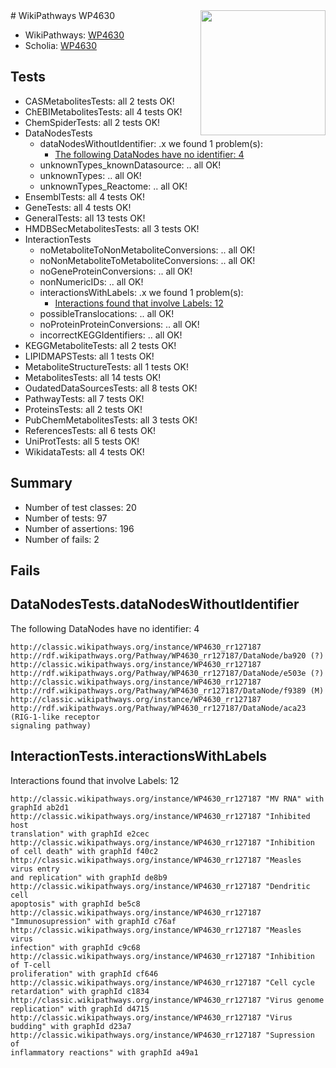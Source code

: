 <img style="float: right; width: 200px" src="https://upload.wikimedia.org/wikipedia/commons/thumb/8/83/Wplogo_with_text_500.png/640px-Wplogo_with_text_500.png" />
# WikiPathways WP4630

* WikiPathways: [WP4630](https://wikipathways.org/pathways/WP4630)
* Scholia: [WP4630](https://scholia.toolforge.org/wikipathways/WP4630)
## Tests
* CASMetabolitesTests: all 2 tests OK!
* ChEBIMetabolitesTests: all 4 tests OK!
* ChemSpiderTests: all 2 tests OK!
* DataNodesTests
    * dataNodesWithoutIdentifier: .x we found 1 problem(s):
        * [The following DataNodes have no identifier: 4](#d2d32fa3)
    * unknownTypes_knownDatasource: .. all OK!
    * unknownTypes: .. all OK!
    * unknownTypes_Reactome: .. all OK!
* EnsemblTests: all 4 tests OK!
* GeneTests: all 4 tests OK!
* GeneralTests: all 13 tests OK!
* HMDBSecMetabolitesTests: all 3 tests OK!
* InteractionTests
    * noMetaboliteToNonMetaboliteConversions: .. all OK!
    * noNonMetaboliteToMetaboliteConversions: .. all OK!
    * noGeneProteinConversions: .. all OK!
    * nonNumericIDs: .. all OK!
    * interactionsWithLabels: .x we found 1 problem(s):
        * [Interactions found that involve Labels: 12](#fe97a8ba)
    * possibleTranslocations: .. all OK!
    * noProteinProteinConversions: .. all OK!
    * incorrectKEGGIdentifiers: .. all OK!
* KEGGMetaboliteTests: all 2 tests OK!
* LIPIDMAPSTests: all 1 tests OK!
* MetaboliteStructureTests: all 1 tests OK!
* MetabolitesTests: all 14 tests OK!
* OudatedDataSourcesTests: all 8 tests OK!
* PathwayTests: all 7 tests OK!
* ProteinsTests: all 2 tests OK!
* PubChemMetabolitesTests: all 3 tests OK!
* ReferencesTests: all 6 tests OK!
* UniProtTests: all 5 tests OK!
* WikidataTests: all 4 tests OK!


## Summary

* Number of test classes: 20
* Number of tests: 97
* Number of assertions: 196
* Number of fails: 2

## Fails

<a name="d2d32fa3" />

## DataNodesTests.dataNodesWithoutIdentifier

The following DataNodes have no identifier: 4
```
http://classic.wikipathways.org/instance/WP4630_rr127187 http://rdf.wikipathways.org/Pathway/WP4630_rr127187/DataNode/ba920 (?)
http://classic.wikipathways.org/instance/WP4630_rr127187 http://rdf.wikipathways.org/Pathway/WP4630_rr127187/DataNode/e503e (?)
http://classic.wikipathways.org/instance/WP4630_rr127187 http://rdf.wikipathways.org/Pathway/WP4630_rr127187/DataNode/f9389 (M)
http://classic.wikipathways.org/instance/WP4630_rr127187 http://rdf.wikipathways.org/Pathway/WP4630_rr127187/DataNode/aca23 (RIG-1-like receptor
signaling pathway)
```

<a name="fe97a8ba" />

## InteractionTests.interactionsWithLabels

Interactions found that involve Labels: 12
```
http://classic.wikipathways.org/instance/WP4630_rr127187 "MV RNA" with graphId ab2d1
http://classic.wikipathways.org/instance/WP4630_rr127187 "Inhibited host 
translation" with graphId e2cec
http://classic.wikipathways.org/instance/WP4630_rr127187 "Inhibition of cell death" with graphId f40c2
http://classic.wikipathways.org/instance/WP4630_rr127187 "Measles virus entry
and replication" with graphId de8b9
http://classic.wikipathways.org/instance/WP4630_rr127187 "Dendritic cell
apoptosis" with graphId be5c8
http://classic.wikipathways.org/instance/WP4630_rr127187 "Immunosupression" with graphId c76af
http://classic.wikipathways.org/instance/WP4630_rr127187 "Measles virus
infection" with graphId c9c68
http://classic.wikipathways.org/instance/WP4630_rr127187 "Inhibition of T-cell 
proliferation" with graphId cf646
http://classic.wikipathways.org/instance/WP4630_rr127187 "Cell cycle retardation" with graphId c1834
http://classic.wikipathways.org/instance/WP4630_rr127187 "Virus genome 
replication" with graphId d4715
http://classic.wikipathways.org/instance/WP4630_rr127187 "Virus budding" with graphId d23a7
http://classic.wikipathways.org/instance/WP4630_rr127187 "Supression of 
inflammatory reactions" with graphId a49a1
```

